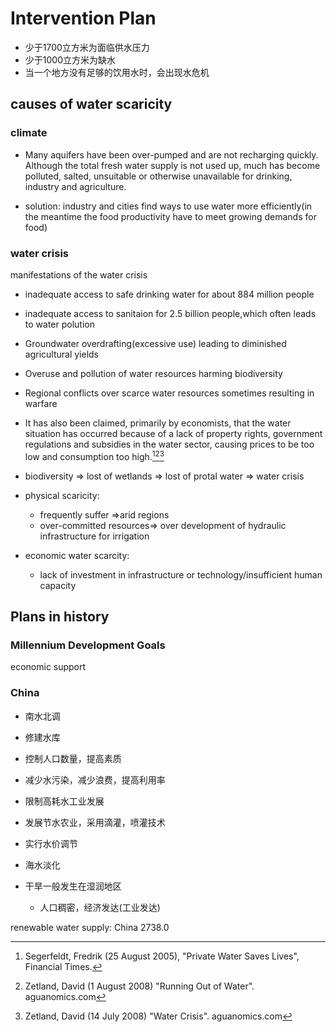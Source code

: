# Intervention Plan
- 少于1700立方米为面临供水压力
- 少于1000立方米为缺水
- 当一个地方没有足够的饮用水时，会出现水危机

## causes of water scaricity

### climate

- Many aquifers have been over-pumped and are not recharging quickly. Although the total fresh water supply is not used up, much has become polluted, salted, unsuitable or otherwise unavailable for drinking, industry and agriculture.

- solution: industry and cities find ways to use water more efficiently(in the meantime the food productivity have to meet growing demands for food)

### water crisis

manifestations of the water crisis

- inadequate access to safe drinking water for about 884 million people
- inadequate access to sanitaion for 2.5 billion people,which often leads to water polution
- Groundwater overdrafting(excessive use) leading to diminished agricultural yields
- Overuse and pollution of water resources harming biodiversity
- Regional conflicts over scarce water resources sometimes resulting in warfare

- It has also been claimed, primarily by economists, that the water situation has occurred because of a lack of property rights, government regulations and subsidies in the water sector, causing prices to be too low and consumption too high.[^21][^22][^23]

- biodiversity => lost of wetlands => lost of protal water => water crisis
- physical scaricity:
    + frequently suffer =>arid regions
    + over-committed resources=> over development of hydraulic infrastructure for irrigation
- economic water scarcity:
    + lack of investment in infrastructure or technology/insufficient human capacity

## Plans in history

### Millennium Development Goals
economic support

### China
- 南水北调
- 修建水库
- 控制人口数量，提高素质
- 减少水污染，减少浪费，提高利用率
- 限制高耗水工业发展
- 发展节水农业，采用滴灌，喷灌技术
- 实行水价调节
- 海水淡化

- 干旱一般发生在湿润地区
    + 人口稠密，经济发达(工业发达)

renewable water supply:
China 2738.0

[^21]:Segerfeldt, Fredrik (25 August 2005), "Private Water Saves Lives", Financial Times.
[^22]:Zetland, David (1 August 2008) "Running Out of Water". aguanomics.com
[^23]:Zetland, David (14 July 2008) "Water Crisis". aguanomics.com
